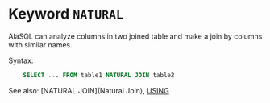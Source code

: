 # Keyword `NATURAL`

AlaSQL can analyze columns in two joined table and make a join by columns with similar names.

Syntax:
```sql
    SELECT ... FROM table1 NATURAL JOIN table2
```

See also: [NATURAL JOIN](Natural Join), [USING](Using)